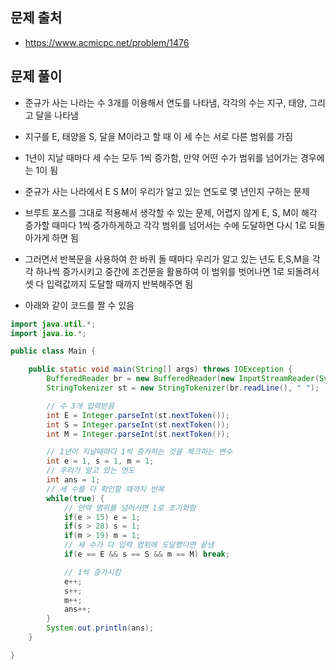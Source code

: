 ## 문제 출처
- https://www.acmicpc.net/problem/1476

## 문제 풀이
- 준규가 사는 나라는 수 3개를 이용해서 연도를 나타냄, 각각의 수는 지구, 태양, 그리고 달을 나타냄 

- 지구를 E, 태양을 S, 달을 M이라고 할 때 이 세 수는 서로 다른 범위를 가짐

- 1년이 지날 때마다 세 수는 모두 1씩 증가함, 만약 어떤 수가 범위를 넘어가는 경우에는 1이 됨

- 준규가 사는 나라에서 E S M이 우리가 알고 있는 연도로 몇 년인지 구하는 문제

- 브루트 포스를 그대로 적용해서 생각할 수 있는 문제, 어렵지 않게 E, S, M이 해각 증가할 때마다 1씩 증가하게하고 각각 범위를 넘어서는 수에 도달하면 다시 1로 되돌아가게 하면 됨

- 그러면서 반복문을 사용하여 한 바퀴 돌 때마다 우리가 알고 있는 년도 E,S,M을 각각 하나씩 증가시키고 중간에 조건문을 활용하여 이 범위를 벗어나면 1로 되돌려서 셋 다 입력값까지 도달할 때까지 반복해주면 됨

- 아래와 같이 코드를 짤 수 있음

```java
import java.util.*;
import java.io.*;

public class Main {

    public static void main(String[] args) throws IOException {
        BufferedReader br = new BufferedReader(new InputStreamReader(System.in));
        StringTokenizer st = new StringTokenizer(br.readLine(), " ");

        // 수 3개 입력받음
        int E = Integer.parseInt(st.nextToken());
        int S = Integer.parseInt(st.nextToken());
        int M = Integer.parseInt(st.nextToken());

        // 1년이 지날때마다 1씩 증가하는 것을 체크하는 변수
        int e = 1, s = 1, m = 1;
        // 우리가 알고 있는 연도
        int ans = 1;
        // 세 수를 다 확인할 때까지 반복
        while(true) {
            // 만약 범위를 넘어서면 1로 초기화함
            if(e > 15) e = 1;
            if(s > 28) s = 1;
            if(m > 19) m = 1;
            // 세 수가 다 입력 범위에 도달했다면 끝냄
            if(e == E && s == S && m == M) break;

            // 1씩 증가시킴
            e++;
            s++;
            m++;
            ans++;
        }
        System.out.println(ans);
    }

}
```
